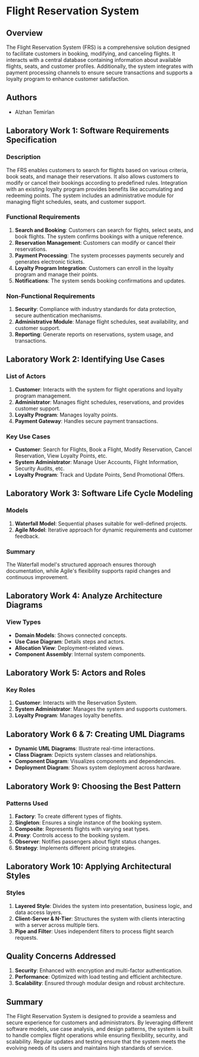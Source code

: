 # Flight Reservation System

## Overview

The Flight Reservation System (FRS) is a comprehensive solution designed to facilitate customers in booking, modifying, and canceling flights. It interacts with a central database containing information about available flights, seats, and customer profiles. Additionally, the system integrates with payment processing channels to ensure secure transactions and supports a loyalty program to enhance customer satisfaction.

## Authors

- Alzhan Temirlan

## Laboratory Work 1: Software Requirements Specification

### Description

The FRS enables customers to search for flights based on various criteria, book seats, and manage their reservations. It also allows customers to modify or cancel their bookings according to predefined rules. Integration with an existing loyalty program provides benefits like accumulating and redeeming points. The system includes an administrative module for managing flight schedules, seats, and customer support.

### Functional Requirements

1. **Search and Booking**: Customers can search for flights, select seats, and book flights. The system confirms bookings with a unique reference.
2. **Reservation Management**: Customers can modify or cancel their reservations.
3. **Payment Processing**: The system processes payments securely and generates electronic tickets.
4. **Loyalty Program Integration**: Customers can enroll in the loyalty program and manage their points.
5. **Notifications**: The system sends booking confirmations and updates.

### Non-Functional Requirements

1. **Security**: Compliance with industry standards for data protection, secure authentication mechanisms.
2. **Administrative Module**: Manage flight schedules, seat availability, and customer support.
3. **Reporting**: Generate reports on reservations, system usage, and transactions.

## Laboratory Work 2: Identifying Use Cases

### List of Actors

1. **Customer**: Interacts with the system for flight operations and loyalty program management.
2. **Administrator**: Manages flight schedules, reservations, and provides customer support.
3. **Loyalty Program**: Manages loyalty points.
4. **Payment Gateway**: Handles secure payment transactions.

### Key Use Cases

- **Customer**: Search for Flights, Book a Flight, Modify Reservation, Cancel Reservation, View Loyalty Points, etc.
- **System Administrator**: Manage User Accounts, Flight Information, Security Audits, etc.
- **Loyalty Program**: Track and Update Points, Send Promotional Offers.

## Laboratory Work 3: Software Life Cycle Modeling

### Models

1. **Waterfall Model**: Sequential phases suitable for well-defined projects.
2. **Agile Model**: Iterative approach for dynamic requirements and customer feedback.

### Summary

The Waterfall model's structured approach ensures thorough documentation, while Agile's flexibility supports rapid changes and continuous improvement.

## Laboratory Work 4: Analyze Architecture Diagrams

### View Types

- **Domain Models**: Shows connected concepts.
- **Use Case Diagram**: Details steps and actors.
- **Allocation View**: Deployment-related views.
- **Component Assembly**: Internal system components.

## Laboratory Work 5: Actors and Roles

### Key Roles

1. **Customer**: Interacts with the Reservation System.
2. **System Administrator**: Manages the system and supports customers.
3. **Loyalty Program**: Manages loyalty benefits.

## Laboratory Work 6 & 7: Creating UML Diagrams

- **Dynamic UML Diagrams**: Illustrate real-time interactions.
- **Class Diagram**: Depicts system classes and relationships.
- **Component Diagram**: Visualizes components and dependencies.
- **Deployment Diagram**: Shows system deployment across hardware.

## Laboratory Work 9: Choosing the Best Pattern

### Patterns Used

1. **Factory**: To create different types of flights.
2. **Singleton**: Ensures a single instance of the booking system.
3. **Composite**: Represents flights with varying seat types.
4. **Proxy**: Controls access to the booking system.
5. **Observer**: Notifies passengers about flight status changes.
6. **Strategy**: Implements different pricing strategies.

## Laboratory Work 10: Applying Architectural Styles

### Styles

1. **Layered Style**: Divides the system into presentation, business logic, and data access layers.
2. **Client-Server & N-Tier**: Structures the system with clients interacting with a server across multiple tiers.
3. **Pipe and Filter**: Uses independent filters to process flight search requests.

## Quality Concerns Addressed

1. **Security**: Enhanced with encryption and multi-factor authentication.
2. **Performance**: Optimized with load testing and efficient architecture.
3. **Scalability**: Ensured through modular design and robust architecture.

## Summary

The Flight Reservation System is designed to provide a seamless and secure experience for customers and administrators. By leveraging different software models, use case analysis, and design patterns, the system is built to handle complex flight operations while ensuring flexibility, security, and scalability. Regular updates and testing ensure that the system meets the evolving needs of its users and maintains high standards of service.
